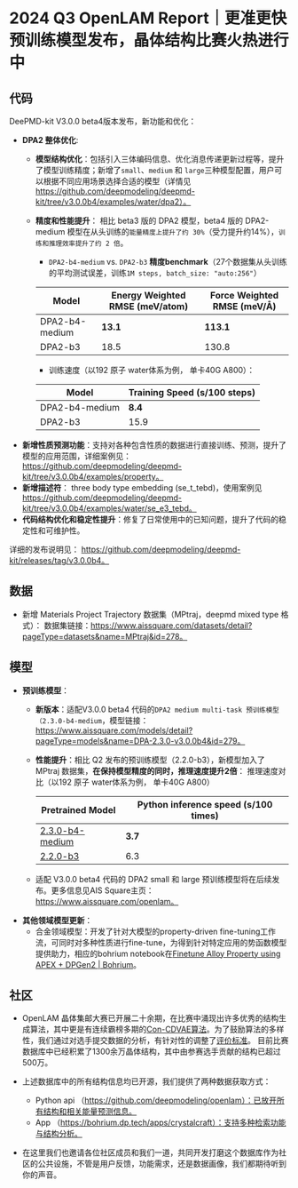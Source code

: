 # 2024 Q3 OpenLAM Report｜更准更快预训练模型发布，晶体结构比赛火热进行中

## 代码
DeePMD-kit V3.0.0 beta4版本发布，新功能和优化：
- __DPA2 整体优化__:
    -   __模型结构优化__：包括引入三体编码信息、优化消息传递更新过程等，提升了模型训练精度；新增了`small`、`medium` 和 `large`三种模型配置，用户可以根据不同应用场景选择合适的模型（详情见 https://github.com/deepmodeling/deepmd-kit/tree/v3.0.0b4/examples/water/dpa2）。
    -   __精度和性能提升__： 相比 beta3 版的 DPA2 模型，beta4 版的 DPA2-medium 模型在从头训练的`能量精度上提升了约 30%`（受力提升约14%），`训练和推理效率提升了约 2 倍`。

        - `DPA2-b4-medium` vs. `DPA2-b3` __精度benchmark__（27个数据集从头训练的平均测试误差，训练`1M steps, batch_size: "auto:256"`）


        | Model              | Energy Weighted RMSE (meV/atom) | Force Weighted RMSE (meV/Å) |
        |--------------------|------------------------------------|------------------------------|
        | DPA2-b4-medium     | __13.1__                               | __113.1__                        |
        | DPA2-b3            | 18.5                               | 130.8                        |

          
          - 训练速度（以192 原子 water体系为例， 单卡40G A800）：
          
        | Model            | Training Speed (s/100 steps) |
        |------------------|------------------------------|
        | DPA2-b4-medium   | __8.4__                          |
        | DPA2-b3          | 15.9                         |
- __新增性质预测功能__：支持对各种包含性质的数据进行直接训练、预测，提升了模型的应用范围，详细案例见：https://github.com/deepmodeling/deepmd-kit/tree/v3.0.0b4/examples/property。
- __新增描述符__： three body type embedding  (se_t_tebd)，使用案例见 https://github.com/deepmodeling/deepmd-kit/tree/v3.0.0b4/examples/water/se_e3_tebd。
- __代码结构优化和稳定性提升__：修复了日常使用中的已知问题，提升了代码的稳定性和可维护性。

详细的发布说明见： https://github.com/deepmodeling/deepmd-kit/releases/tag/v3.0.0b4。

## 数据
- 新增 Materials Project Trajectory 数据集（MPtraj，deepmd mixed type 格式）：
数据集链接：https://www.aissquare.com/datasets/detail?pageType=datasets&name=MPtraj&id=278。

## 模型

- __预训练模型__：
    -  __新版本__：适配V3.0.0 beta4 代码的`DPA2 medium multi-task 预训练模型（2.3.0-b4-medium`，模型链接：https://www.aissquare.com/models/detail?pageType=models&name=DPA-2.3.0-v3.0.0b4&id=279。
    -  __性能提升__：相比 Q2 发布的预训练模型（2.2.0-b3），新模型加入了 MPtraj 数据集，__在保持模型精度的同时，推理速度提升2倍__：
      推理速度对比（以192 原子 water体系为例， 单卡40G A800）
    
        | Pretrained Model            | Python inference speed (s/100 times) |
        |------------------|------------------------------|
        | [2.3.0-b4-medium](https://www.aissquare.com/models/detail?pageType=models&name=DPA-2.3.0-v3.0.0b4&id=279)  | __3.7__                          |
        | [2.2.0-b3](https://www.aissquare.com/models/detail?pageType=models&name=DPA-2.2.0-v3.0.0b3&id=272)        | 6.3                       |
    -  适配 V3.0.0 beta4 代码的 DPA2 small 和 large 预训练模型将在后续发布。更多信息见AIS Square主页：https://www.aissquare.com/openlam。
- __其他领域模型更新__：
    -   合金领域模型：开发了针对大模型的property-driven fine-tuning工作流，可同时对多种性质进行fine-tune，为得到针对特定应用的势函数模型提供助力，相应的bohrium notebook在[Finetune Alloy Property using APEX + DPGen2 | Bohrium](https://bohrium.dp.tech/notebooks/38767882597)。

## 社区

- OpenLAM 晶体集邮大赛已开展二十余期，在比赛中涌现出许多优秀的结构生成算法，其中更是有连续霸榜多期的[Con-CDVAE算法](https://bohrium.dp.tech/competitions/8821838186?tab=discuss&postId=8415617783)。为了鼓励算法的多样性，我们通过对选手提交数据的分析，有针对性的调整了[评价标准](https://bohrium.dp.tech/competitions/8821838186?tab=discuss&postId=4170270451)。 目前比赛数据库中已经积累了1300余万晶体结构，其中由参赛选手贡献的结构已超过500万。
- 上述数据库中的所有结构信息均已开源，我们提供了两种数据获取方式：
  - Python api （https://github.com/deepmodeling/openlam）：已放开所有结构和相关能量预测信息。
  - App （https://bohrium.dp.tech/apps/crystalcraft）：支持多种检索功能与结构分析。

- 在这里我们也邀请各位社区成员和我们一道，共同开发打磨这个数据库作为社区的公共设施，不管是用户反馈，功能需求，还是数据画像，我们都期待听到你的声音。